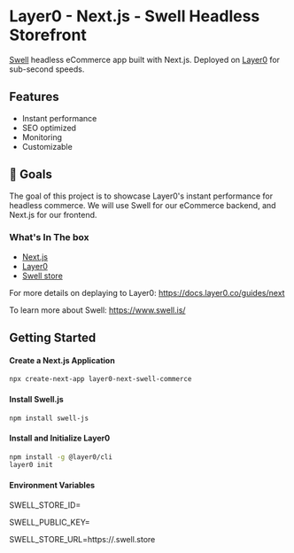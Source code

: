 # Layer0 - Next.js - Swell Headless Storefront

[Swell](https://www.swell.is/) headless eCommerce app built with Next.js. Deployed on [Layer0](https://www.layer0.co/products) for sub-second speeds.

## Features

- Instant performance
- SEO optimized
- Monitoring
- Customizable

## 🚀 Goals

The goal of this project is to showcase Layer0's instant performance for headless commerce. We will use Swell for our eCommerce backend, and Next.js for our frontend.

### What's In The box

- [Next.js](https://nextjs.org/)
- [Layer0](https://www.layer0.co/)
- [Swell store](https://www.swell.is/)

For more details on deplaying to Layer0: https://docs.layer0.co/guides/next

To learn more about Swell: https://www.swell.is/

## Getting Started

#### Create a Next.js Application

```bash
npx create-next-app layer0-next-swell-commerce
```

#### Install Swell.js

```bash
npm install swell-js
```

#### Install and Initialize Layer0

```bash
npm install -g @layer0/cli
layer0 init
```

#### Environment Variables

SWELL_STORE_ID=<store-id>

SWELL_PUBLIC_KEY=<public-key>

SWELL_STORE_URL=https://<your-store>.swell.store
